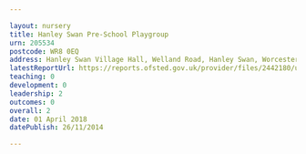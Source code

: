 ```yaml
---

layout: nursery
title: Hanley Swan Pre-School Playgroup
urn: 205534
postcode: WR8 0EQ
address: Hanley Swan Village Hall, Welland Road, Hanley Swan, Worcester, Worcestershire, WR8 0EQ
latestReportUrl: https://reports.ofsted.gov.uk/provider/files/2442180/urn/205534.pdf
teaching: 0
development: 0
leadership: 2
outcomes: 0
overall: 2
date: 01 April 2018 
datePublish: 26/11/2014

---
```

